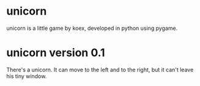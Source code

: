 unicorn
=======
unicorn is a little game by koex, developed in python using pygame.

unicorn version 0.1
=======
There's a unicorn. It can move to the left and to the right, but it can't leave his tiny window.
